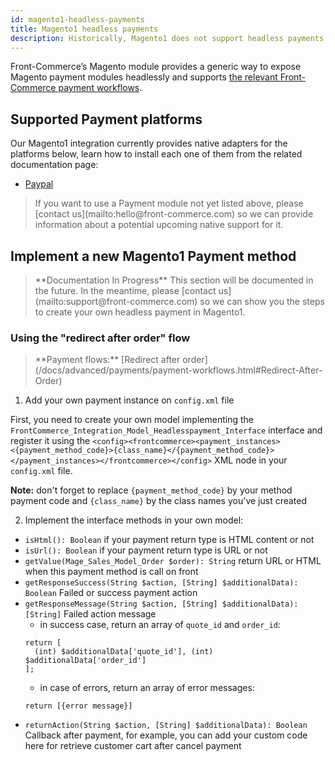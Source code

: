 ```yaml
---
id: magento1-headless-payments
title: Magento1 headless payments
description: Historically, Magento1 does not support headless payments. Even though some payment providers are using APIs from their module, most of them often rely on the user's session to persist meaningful information across checkout steps. This guide explains how to expose an existing Magento payment method for a headless usage in Front-Commerce.
---
```


Front-Commerce’s Magento module provides a generic way to expose Magento payment modules headlessly and supports [the relevant Front-Commerce payment workflows](/docs/advanced/payments/payment-workflows.html).

## Supported Payment platforms

Our Magento1 integration currently provides native adapters for the platforms below, learn how to install each one of them from the related documentation page:

- [Paypal](/docs/advanced/payments/paypal.html#Magento1-module)

<blockquote class="info">
  If you want to use a Payment module not yet listed above, please <span class="intercom-launcher">[contact us](mailto:hello@front-commerce.com)</span> so we can provide information about a potential upcoming native support for it.
</blockquote>

## Implement a new Magento1 Payment method

<blockquote class="wip">
**Documentation In Progress** This section will be documented in the future. In the meantime, please <span class="intercom-launcher">[contact us](mailto:support@front-commerce.com)</span> so we can show you the steps to create your own headless payment in Magento1.
</blockquote>

### Using the "redirect after order" flow

<blockquote class="info">
**Payment flows:** [Redirect after order](/docs/advanced/payments/payment-workflows.html#Redirect-After-Order)
</blockquote>

1. Add your own payment instance on `config.xml` file

First, you need to create your own model implementing the `FrontCommerce_Integration_Model_Headlesspayment_Interface` interface and register it using the `<config><frontcommerce><payment_instances><{payment_method_code}>{class_name}</{payment_method_code}></payment_instances></frontcommerce></config>` XML node in your `config.xml` file.

**Note:** don't forget to replace `{payment_method_code}` by your method payment code and `{class_name}` by the class names you've just created

2. Implement the interface methods in your own model:

- `isHtml(): Boolean` if your payment return type is HTML content or not
- `isUrl(): Boolean` if your payment return type is URL or not
- `getValue(Mage_Sales_Model_Order $order): String` return URL or HTML when this payment method is call on front
- `getResponseSuccess(String $action, [String] $additionalData): Boolean` Failed or success payment action
- `getResponseMessage(String $action, [String] $additionalData): [String]` Failed action message
  - in success case, return an array of `quote_id` and `order_id`:
  ```
  return [
    (int) $additionalData['quote_id'], (int)  $additionalData['order_id']
  ];
  ```
  - in case of errors, return an array of error messages:
  ```
  return [{error message}]
  ```
- `returnAction(String $action, [String] $additionalData): Boolean` Callback after payment, for example, you can add your custom code here for retrieve customer cart after cancel payment
